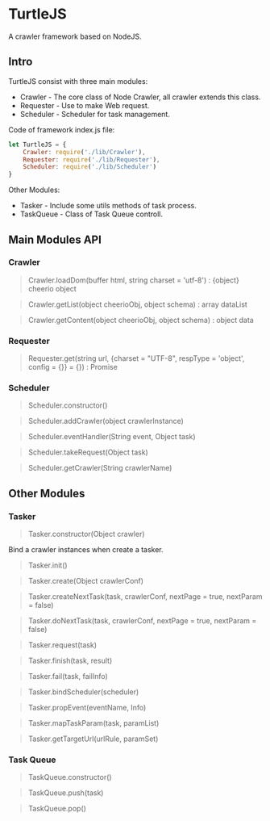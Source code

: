 # TurtleJS

A crawler framework based on NodeJS.



## Intro

TurtleJS consist with three main modules: 

- Crawler - The core class of Node Crawler, all crawler extends this class.
- Requester - Use to make Web request.
- Scheduler - Scheduler for task management.

Code of framework index.js file:

```js
let TurtleJS = {
	Crawler: require('./lib/Crawler'),
	Requester: require('./lib/Requester'),
	Scheduler: require('./lib/Scheduler')
}
```

Other Modules:

- Tasker - Include some utils methods of task process.
- TaskQueue - Class of Task Queue controll.



## Main Modules API

### Crawler

> Crawler.loadDom(buffer html, string charset = 'utf-8') : {object} cheerio object



> Crawler.getList(object cheerioObj, object schema) : array dataList



> Crawler.getContent(object cheerioObj, object schema) : object data



### Requester

> Requester.get(string url, {charset = "UTF-8", respType = 'object', config = {}} = {}) : Promise



### Scheduler

> Scheduler.constructor()



> Scheduler.addCrawler(object crawlerInstance)



> Scheduler.eventHandler(String event, Object task)



> Scheduler.takeRequest(Object task) 



> Scheduler.getCrawler(String crawlerName)



## Other Modules

### Tasker

> Tasker.constructor(Object crawler)

Bind a crawler instances when create a tasker.



> Tasker.init()



> Tasker.create(Object crawlerConf)



> Tasker.createNextTask(task, crawlerConf, nextPage = true, nextParam = false)



> Tasker.doNextTask(task, crawlerConf, nextPage = true, nextParam = false)



> Tasker.request(task)



> Tasker.finish(task, result)



> Tasker.fail(task, failInfo)



> Tasker.bindScheduler(scheduler)



> Tasker.propEvent(eventName, Info)



> Tasker.mapTaskParam(task, paramList)



> Tasker.getTargetUrl(urlRule, paramSet)



### Task Queue

>TaskQueue.constructor()



>TaskQueue.push(task)



>TaskQueue.pop()